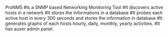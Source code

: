 ProNMS
#Is a SNMP based Networking Monitoring Tool
#It discovers active hosts in a network
#It stores the informations in a database
#It probes each active host in every 300 seconds and stores the information in database
#It generates graphs of each hosts hourly, daily, monthly, yearly activities.
#It has auser admin panel.
